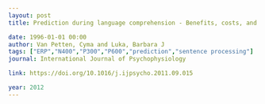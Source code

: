 ```yaml
---
layout: post
title: Prediction during language comprehension - Benefits, costs, and ERP components

date: 1996-01-01 00:00
author: Van Petten, Cyma and Luka, Barbara J
tags: ["ERP","N400","P300","P600","prediction","sentence processing"]
journal: International Journal of Psychophysiology

link: https://doi.org/10.1016/j.ijpsycho.2011.09.015

year: 2012
---
```



